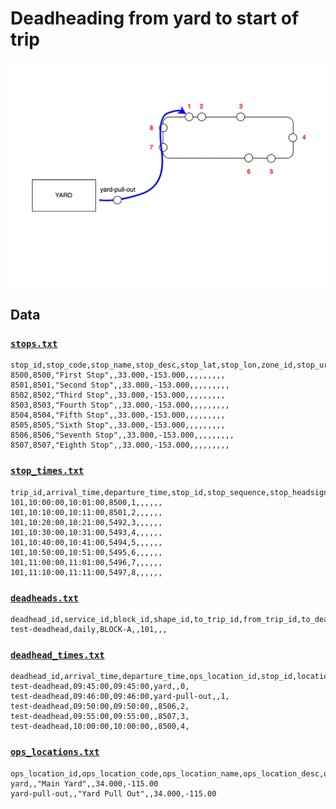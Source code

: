 # Deadheading from yard to start of trip

![Diagram depicting deadheading from a yard to the start of a trip](diagram.png)

## Data

### [`stops.txt`](stops.txt)

```csv
stop_id,stop_code,stop_name,stop_desc,stop_lat,stop_lon,zone_id,stop_url,location_type,parent_station,stop_timezone,wheelchair_boarding,level_id,platform_code
8500,8500,"First Stop",,33.000,-153.000,,,,,,,,,
8501,8501,"Second Stop",,33.000,-153.000,,,,,,,,,
8502,8502,"Third Stop",,33.000,-153.000,,,,,,,,,
8503,8503,"Fourth Stop",,33.000,-153.000,,,,,,,,,
8504,8504,"Fifth Stop",,33.000,-153.000,,,,,,,,,
8505,8505,"Sixth Stop",,33.000,-153.000,,,,,,,,,
8506,8506,"Seventh Stop",,33.000,-153.000,,,,,,,,,
8507,8507,"Eighth Stop",,33.000,-153.000,,,,,,,,,
```

### [`stop_times.txt`](stop_times.txt)

```csv
trip_id,arrival_time,departure_time,stop_id,stop_sequence,stop_headsign,pickup_type,drop_off_type,continuous_pickup,continuous_drop_off,shape_dist_traveled,timepoint
101,10:00:00,10:01:00,8500,1,,,,,,
101,10:10:00,10:11:00,8501,2,,,,,,
101,10:20:00,10:21:00,5492,3,,,,,,
101,10:30:00,10:31:00,5493,4,,,,,,
101,10:40:00,10:41:00,5494,5,,,,,,
101,10:50:00,10:51:00,5495,6,,,,,,
101,11:00:00,11:01:00,5496,7,,,,,,
101,11:10:00,11:11:00,5497,8,,,,,,
```

### [`deadheads.txt`](deadheads.txt)

```csv
deadhead_id,service_id,block_id,shape_id,to_trip_id,from_trip_id,to_deadhead_id,from_deadhead_id
test-deadhead,daily,BLOCK-A,,101,,,
```

### [`deadhead_times.txt`](deadhead_times.txt)

```csv
deadhead_id,arrival_time,departure_time,ops_location_id,stop_id,location_sequence,shape_dist_traveled
test-deadhead,09:45:00,09:45:00,yard,,0,
test-deadhead,09:46:00,09:46:00,yard-pull-out,,1,
test-deadhead,09:50:00,09:50:00,,8506,2,
test-deadhead,09:55:00,09:55:00,,8507,3,
test-deadhead,10:00:00,10:00:00,,8500,4,
```

### [`ops_locations.txt`](ops_locations.txt)

```csv
ops_location_id,ops_location_code,ops_location_name,ops_location_desc,ops_location_lat,ops_location_lon
yard,,"Main Yard",,34.000,-115.00
yard-pull-out,,"Yard Pull Out",,34.000,-115.00
```

